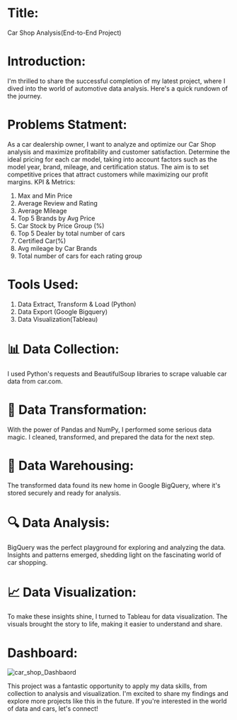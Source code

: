 # Title: 
Car Shop Analysis(End-to-End Project)

# Introduction: 
I'm thrilled to share the successful completion of my latest project, where I dived into the world of automotive data analysis. Here's a quick rundown of the journey.

# Problems Statment:
As a car dealership owner, I want to analyze and optimize our Car Shop analysis and maximize profitability and customer satisfaction. Determine the ideal pricing for each car model, taking into account factors such as the model year, brand, mileage, and certification status. The aim is to set competitive prices that attract customers while maximizing our profit margins.
KPI & Metrics:
1. Max and Min Price
2. Average Review and Rating
3. Average Mileage
4. Top 5 Brands by Avg Price
5. Car Stock by Price Group (%)
6. Top 5 Dealer by total number of cars
7. Certified Car(%)
8. Avg mileage by Car Brands
9. Total number of cars for each rating group



# Tools Used: 
1. Data Extract, Transform & Load (Python)
2. Data Export (Google Bigquery)
3. Data Visualization(Tableau)

# 📊 Data Collection: 
I used Python's requests and BeautifulSoup libraries to scrape valuable car data from car.com.

# 🔄 Data Transformation: 
With the power of Pandas and NumPy, I performed some serious data magic. I cleaned, transformed, and prepared the data for the next step.

# 🏢 Data Warehousing:
The transformed data found its new home in Google BigQuery, where it's stored securely and ready for analysis.


# 🔍 Data Analysis: 
BigQuery was the perfect playground for exploring and analyzing the data. Insights and patterns emerged, shedding light on the fascinating world of car shopping.


# 📈 Data Visualization:
To make these insights shine, I turned to Tableau for data visualization. The visuals brought the story to life, making it easier to understand and share.

# Dashboard:
![car_shop_Dashbaord](https://github.com/mdrakibhasanrc/Car-Shop-Analysis-End-to-End-Project-/assets/103329593/c9bc37d8-3469-4235-a215-da31af2e4d11)



This project was a fantastic opportunity to apply my data skills, from collection to analysis and visualization. I'm excited to share my findings and explore more projects like this in the future. If you're interested in the world of data and cars, let's connect!
